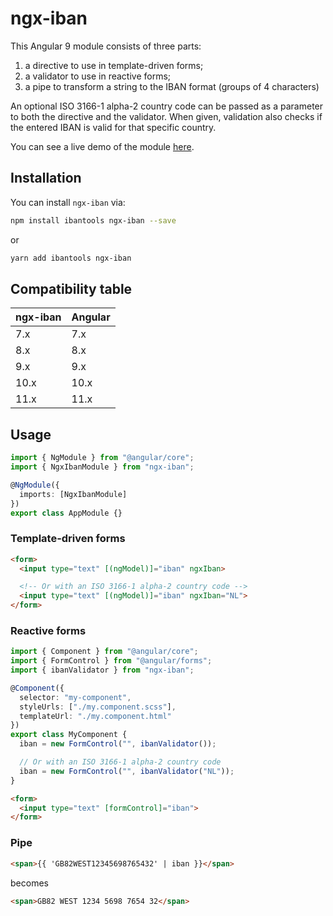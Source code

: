 # ngx-iban

This Angular 9 module consists of three parts:

1. a directive to use in template-driven forms;
2. a validator to use in reactive forms;
3. a pipe to transform a string to the IBAN format (groups of 4 characters)

An optional ISO 3166-1 alpha-2 country code can be passed as a parameter to both the directive and the validator.
When given, validation also checks if the entered IBAN is valid for that specific country.

You can see a live demo of the module [here](https://mmjmanders.github.io/ngx-iban/).

## Installation

You can install `ngx-iban` via:

```bash
npm install ibantools ngx-iban --save
```

or

```bash
yarn add ibantools ngx-iban
```

## Compatibility table

|ngx-iban|Angular|
|-|-|
|7.x|7.x|
|8.x|8.x|
|9.x|9.x|
|10.x|10.x|
|11.x|11.x|

## Usage

```ts
import { NgModule } from "@angular/core";
import { NgxIbanModule } from "ngx-iban";

@NgModule({
  imports: [NgxIbanModule]
})
export class AppModule {}
```

### Template-driven forms

```html
<form>
  <input type="text" [(ngModel)]="iban" ngxIban>

  <!-- Or with an ISO 3166-1 alpha-2 country code -->
  <input type="text" [(ngModel)]="iban" ngxIban="NL">
</form>
```

### Reactive forms

```ts
import { Component } from "@angular/core";
import { FormControl } from "@angular/forms";
import { ibanValidator } from "ngx-iban";

@Component({
  selector: "my-component",
  styleUrls: ["./my.component.scss"],
  templateUrl: "./my.component.html"
})
export class MyComponent {
  iban = new FormControl("", ibanValidator());

  // Or with an ISO 3166-1 alpha-2 country code
  iban = new FormControl("", ibanValidator("NL"));
}
```

```html
<form>
  <input type="text" [formControl]="iban">
</form>
```

### Pipe

```html
<span>{{ 'GB82WEST12345698765432' | iban }}</span>
```

becomes

```html
<span>GB82 WEST 1234 5698 7654 32</span>
```
